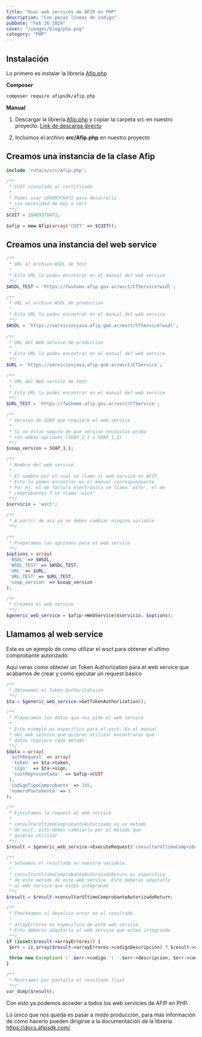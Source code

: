 ```yaml
---
title: "Usar web services de AFIP en PHP"
description: "Con pocas líneas de código"
pubDate: "Feb 26 2024"
cover: "/images/blog/php.png"
category: "PHP"
---
```


## Instalación

Lo primero es instalar la librería [Afip.php](https://github.com/AfipSDK/afip.php)

**Composer**

```bash
composer require afipsdk/afip.php
```

**Manual**

1. Descargar la librería [Afip.php](https://github.com/AfipSDK/afip.php) y copiar la carpeta src en nuestro proyecto. [Link de descarga directo](https://github.com/AfipSDK/afip.php/archive/refs/heads/master.zip)

2. Incluimos el archivo **src/Afip.php** en nuestro proyecto


## Creamos una instancia de la clase Afip

```php
include 'ruta/a/src/Afip.php';

/**
 * CUIT vinculado al certificado
 *
 * Podes usar 20409378472 para desarrollo
 * sin necesidad de key o cert
 **/
$CUIT = 20409378472; 

$afip = new Afip(array('CUIT' => $CUIT));
```

## Creamos una instancia del web service

```php
/**
 * URL al archivo WSDL de test
 * 
 * Esta URL la podes encontrar en el manual del web service
 **/
$WSDL_TEST = 'https://fwshomo.afip.gov.ar/wsct/CTService?wsdl';

/**
 * URL al archivo WSDL de produccion
 * 
 * Esta URL la podes encontrar en el manual del web service
 **/
$WSDL = 'https://serviciosjava.afip.gob.ar/wsct/CTService?wsdl';
 
/**
 * URL del Web service de produccion
 * 
 * Esta URL la podes encontrar en el manual del web service
 **/
$URL = 'https://serviciosjava.afip.gob.ar/wsct/CTService';

/**
 * URL del Web service de test
 * 
 * Esta URL la podes encontrar en el manual del web service
 **/
$URL_TEST = 'https://fwshomo.afip.gov.ar/wsct/CTService';

/**
 * Version de SOAP que requiere el web service
 * 
 * Si no estas seguro de que version necesitas proba 
 * con ambas opciones (SOAP_1_1 o SOAP_1_2)
 **/
$soap_version = SOAP_1_1;

/**
 * Nombre del web service.
 * 
 * El nombre por el cual se llama al web service en AFIP.
 * Esto lo podes encontrar en el manual correspondiente. 
 * Por ej. el de factura electronica se llama 'wsfe', el de
 * comprobantes T se llama 'wsct'  
 **/
$servicio = 'wsct';

/**
 * A partir de aca ya no debes cambiar ninguna variable
 **/

/**
 * Preparamos las opciones para el web service
 **/
$options = array(
 'WSDL' => $WSDL,
 'WSDL_TEST' => $WSDL_TEST,
 'URL' => $URL,
 'URL_TEST' => $URL_TEST,
 'soap_version' => $soap_version
);

/**
 * Creamos el web service
 **/
$generic_web_service = $afip->WebService($servicio, $options);
```


## Llamamos al web service

Este es un ejemplo de como utilizar el wsct para obtener el ultimo comprobante autorizado.

Aquí veras como obtener un Token Authorization para el web service que acabamos de crear y como ejecutar un request básico


```php
/**
 * Obtenemos el Token Authorizataion
 **/
$ta = $generic_web_service->GetTokenAuthorization();

/**
 * Preparamos los datos que nos pide el web service
 * 
 * Este ejemplo es especifico para el wsct. En el manual
 * del web service que quieras utilizar encontraras que 
 * datos requiere cada metodo
 **/
$data = array(
 'authRequest' => array( 
  'token' => $ta->token,
  'sign'  => $ta->sign,
  'cuitRepresentada'  => $afip->CUIT
 ),
 'codigoTipoComprobante' => 195,
 'numeroPuntoVenta' => 1
);

/**
 * Ejecutamos la request al web service
 * 
 * consultarUltimoComprobanteAutorizado es un metodo
 * de wsct, esto debes cambiarlo por el metodo que 
 * quieras utilizar
 **/
$result = $generic_web_service->ExecuteRequest('consultarUltimoComprobanteAutorizado', $data);

/**
 * Seteamos el resultado en nuestra variable.
 * 
 * consultarUltimoComprobanteAutorizadoReturn es especifico
 * de este metodo de este web service. Esto deberas adaptarlo
 * al web service que estes integrando
 **/
$result = $result->consultarUltimoComprobanteAutorizadoReturn;

/**
 * Checkeamos si devolvio error en el resultado.
 * 
 * arrayErrores es especifico de este web service. 
 * Esto deberas adaptarlo al web service que estes integrando
 **/
if (isset($result->arrayErrores)) {
 $err = is_array($result->arrayErrores->codigoDescripcion) ? $result->arrayErrores->codigoDescripcion[0] : $result->arrayErrores->codigoDescripcion;

 throw new Exception('('.$err->codigo.') '.$err->descripcion, $err->codigo);
}

/**
 * Mostramos por pantalla el resultado final
 **/
var_dump($result);
```

Con esto ya podemos acceder a todos los web servicies de AFIP en PHP.


Lo único que nos queda es pasar a modo producción, para más información de cómo hacerlo pueden dirigirse a la documentación de la librería https://docs.afipsdk.com/